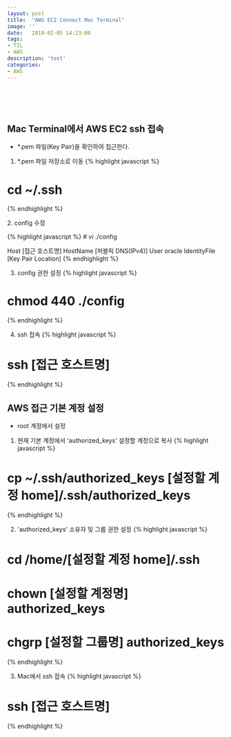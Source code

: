 ```yaml
---
layout: post
title:  "AWS EC2 Connect Mac Terminal"
image: ''
date:   2019-02-05 14:23:00
tags:
- TIL
- AWS
description: 'test'
categories:
- AWS
---
```


<br/>
<br/>
<br/>

## Mac Terminal에서 AWS EC2 ssh 접속
- *.pem 파일(Key Pair)을 확인하여 접근한다.

1. *.pem 파일 저장소로 이동
{% highlight javascript %}
# cd ~/.ssh
{% endhighlight %}

<p>2. config 수정</p>
{% highlight javascript %}
# vi ./config

Host [접근 호스트명]
    HostName [퍼블릭 DNS(IPv4)]
    User oracle
    IdentityFile [Key Pair Location]
{% endhighlight %}

3. config 권한 설정
{% highlight javascript %}
# chmod 440 ./config
{% endhighlight %}

4. ssh 접속
{% highlight javascript %}
# ssh [접근 호스트명]
{% endhighlight %}


## AWS 접근 기본 계정 설정
- root 계정에서 설정

1. 현재 기본 계정에서 'authorized_keys' 설정할 계정으로 복사
{% highlight javascript %}
# cp ~/.ssh/authorized_keys [설정할 계정 home]/.ssh/authorized_keys
{% endhighlight %}

2. 'authorized_keys' 소유자 및 그룹 권한 설정
{% highlight javascript %}
# cd /home/[설정할 계정 home]/.ssh
# chown [설정할 계정명] authorized_keys
# chgrp [설정할 그룹명] authorized_keys
{% endhighlight %}

3. Mac에서 ssh 접속
{% highlight javascript %}
# ssh [접근 호스트명]
{% endhighlight %}


